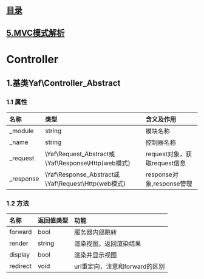 ## [目录](https://github.com/jhq0113/yafr/blob/master/docs/index.md)

## [5.MVC模式解析](https://github.com/jhq0113/yafr/blob/master/docs/5.MVC模式解析.md)

# Controller

## 1.基类Yaf\Controller_Abstract

### 1.1 属性
|名称|类型|含义及作用|
|:--|:--|:--------|
|_module|string|模块名称|
|_name|string|控制器名称|
|_request|\Yaf\Request_Abstract或\Yaf\Response\Http(web模式)|request对象，获取request信息|
|_response|\Yaf\Response_Abstract或\Yaf\Request\Http(web模式)|response对象,response管理|

### 1.2 方法
|名称|返回值类型|功能|
|:--|:----|:---|
|forward|bool|服务器内部跳转|
|render|string|渲染视图，返回渲染结果|
|display|bool|渲染并显示视图|
|redirect|void|url重定向，注意和forward的区别|